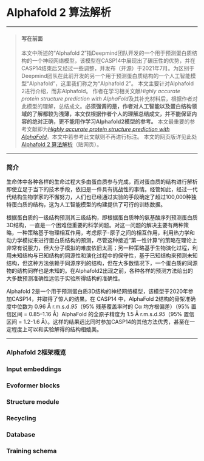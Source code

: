 # Alphafold 2 算法解析

---

> #### 写在前面
> 本文中所述的“Alphafold 2”指Deepmind团队开发的一个用于预测蛋白质结构的一个神经网络模型，该模型在CASP14中展现出了碾压性的优势，并在CASP14结束后又经过一些调整，并发布（开源）于2021年7月。为区别于Deepmind团队在此前开发的另一个用于预测蛋白质结构的一个人工智能模型“Alphafold”，这里我们称之为“Alphafold 2”。
> 本文主要针对Alphafold 2进行介绍，而非Alphafold。
> 作者在学习相关文献*Highly accurate protein structure prediction with AlphaFold*及其补充材料后，根据作者对此模型的理解，总结成文。**必须强调的是，作者对人工智能以及蛋白结构领域的了解都较为浅薄，本文仅根据作者个人的理解总结成文，并不能保证内容的绝对正确，更不能用作学习Alphafold2模型的参考。**
> 本文最重要的参考文献即为[*Highly accurate protein structure prediction with AlphaFold*](https://doi.org/10.1038/s41586-021-03819-2)。本文中若参考此文献则不再进行标注。
> 本文的网页版详见此处[Alphafold 2 算法解析]()（贴网页）。

---

### 简介

生命体中各种各样的生命过程大多由蛋白质参与完成，而对蛋白质的结构进行解析即使立足于当下的技术手段，依旧是一件具有挑战性的事情。经管如此，经过一代代结构生物学家的不懈努力，人们也已经通过实验的手段确定了超过100,000种独特蛋白质的结构，这为人工智能模型的构建提供了可行的训练数据。

根据蛋白质的一级结构预测其三级结构，即根据蛋白质种的氨基酸序列预测蛋白质3D结构，一直是一个困难但重要的科学问题。对这一问题的解决主要有两种策略，一种策略基于物理相互作用，考虑原子-原子之间的相互作用，利用热力学和动力学模拟来进行蛋白质结构的预测，尽管这种接近”第一性计算“的策略在理论上非常有说服力，但大分子模拟的难度依旧太高；另一种策略基于生物演化过程，利用未知结构与已知结构的同源性和演化过程中的保守性，基于已知结构来预测未知结构，但这种方法依赖于同源序列的结构，但在大多数情况下，一个蛋白质的同源物的结构同样也是未知的。在Alphafold2出现之前，各种各样的预测方法给出的大多数预测准确性远低于实验所得结构的准确性。

Alphafold 2是一个用于预测蛋白质3D结构的神经网络模型，该模型于2020年参加CASP14，并取得了惊人的结果。在 CASP14 中，AlphaFold 2结构的骨架准确度中位数为 0.96 Å r.m.s.d._95_（95% 残基覆盖率时的 Cα 均方根偏差）（95% 置信区间 = 0.85–1.16 Å）AlphaFold 的全原子精度为 1.5 Å r.m.s.d._95_（95% 置信区间 = 1.2-1.6 Å）。这样的结果远比同时参加CASP14的其他方法优秀，甚至在一定程度上可以和实验解得的结构相媲美。

---

### Alphafold 2框架概览



### Input embeddings

### Evoformer blocks

### Structure module

### Recycling

### Database

### Training schema